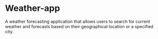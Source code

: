 # Weather-app
 A weather forecasting application that allows users to search for current weather and forecasts based on their geographical location or a specified city.
